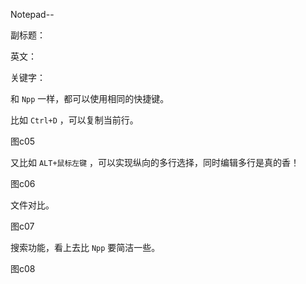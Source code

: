 Notepad--

副标题：

英文：

关键字：









和 `Npp` 一样，都可以使用相同的快捷键。

比如 `Ctrl+D` ，可以复制当前行。

图c05



又比如 `ALT+鼠标左键` ，可以实现纵向的多行选择，同时编辑多行是真的香！

图c06



文件对比。

图c07



搜索功能，看上去比 `Npp` 要简洁一些。

图c08



